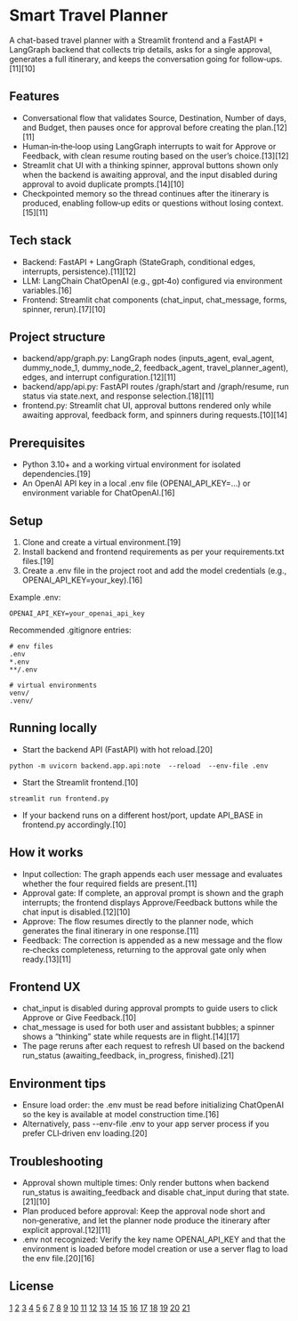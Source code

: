 # Smart Travel Planner

A chat-based travel planner with a Streamlit frontend and a FastAPI + LangGraph backend that collects trip details, asks for a single approval, generates a full itinerary, and keeps the conversation going for follow‑ups.[11][10]

## Features

- Conversational flow that validates Source, Destination, Number of days, and Budget, then pauses once for approval before creating the plan.[12][11]
- Human‑in‑the‑loop using LangGraph interrupts to wait for Approve or Feedback, with clean resume routing based on the user’s choice.[13][12]
- Streamlit chat UI with a thinking spinner, approval buttons shown only when the backend is awaiting approval, and the input disabled during approval to avoid duplicate prompts.[14][10]
- Checkpointed memory so the thread continues after the itinerary is produced, enabling follow‑up edits or questions without losing context.[15][11]

## Tech stack

- Backend: FastAPI + LangGraph (StateGraph, conditional edges, interrupts, persistence).[11][12]
- LLM: LangChain ChatOpenAI (e.g., gpt‑4o) configured via environment variables.[16]
- Frontend: Streamlit chat components (chat_input, chat_message, forms, spinner, rerun).[17][10]

## Project structure

- backend/app/graph.py: LangGraph nodes (inputs_agent, eval_agent, dummy_node_1, dummy_node_2, feedback_agent, travel_planner_agent), edges, and interrupt configuration.[12][11]
- backend/app/api.py: FastAPI routes /graph/start and /graph/resume, run status via state.next, and response selection.[18][11]
- frontend.py: Streamlit chat UI, approval buttons rendered only while awaiting approval, feedback form, and spinners during requests.[10][14]

## Prerequisites

- Python 3.10+ and a working virtual environment for isolated dependencies.[19]
- An OpenAI API key in a local .env file (OPENAI_API_KEY=...) or environment variable for ChatOpenAI.[16]

## Setup

1) Clone and create a virtual environment.[19]
2) Install backend and frontend requirements as per your requirements.txt files.[19]
3) Create a .env file in the project root and add the model credentials (e.g., OPENAI_API_KEY=your_key).[16]

Example .env:  
```
OPENAI_API_KEY=your_openai_api_key
```


Recommended .gitignore entries:  
```
# env files
.env
*.env
**/.env

# virtual environments
venv/
.venv/
```


## Running locally

- Start the backend API (FastAPI) with hot reload.[20]
```
python -m uvicorn backend.app.api:note  --reload  --env-file .env
```


- Start the Streamlit frontend.[10]
```
streamlit run frontend.py
```


- If your backend runs on a different host/port, update API_BASE in frontend.py accordingly.[10]

## How it works

- Input collection: The graph appends each user message and evaluates whether the four required fields are present.[11]
- Approval gate: If complete, an approval prompt is shown and the graph interrupts; the frontend displays Approve/Feedback buttons while the chat input is disabled.[12][10]
- Approve: The flow resumes directly to the planner node, which generates the final itinerary in one response.[11]
- Feedback: The correction is appended as a new message and the flow re‑checks completeness, returning to the approval gate only when ready.[13][11]

## Frontend UX

- chat_input is disabled during approval prompts to guide users to click Approve or Give Feedback.[10]
- chat_message is used for both user and assistant bubbles; a spinner shows a “thinking” state while requests are in flight.[14][17]
- The page reruns after each request to refresh UI based on the backend run_status (awaiting_feedback, in_progress, finished).[21]

## Environment tips

- Ensure load order: the .env must be read before initializing ChatOpenAI so the key is available at model construction time.[16]
- Alternatively, pass --env-file .env to your app server process if you prefer CLI‑driven env loading.[20]

## Troubleshooting

- Approval shown multiple times: Only render buttons when backend run_status is awaiting_feedback and disable chat_input during that state.[21][10]
- Plan produced before approval: Keep the approval node short and non‑generative, and let the planner node produce the itinerary after explicit approval.[12][11]
- .env not recognized: Verify the key name OPENAI_API_KEY and that the environment is loaded before model creation or use a server flag to load the env file.[20][16]

## License


[1](https://python.langchain.com/docs/tutorials/llm_chain/)
[2](https://langchain-ai.github.io/langgraph/concepts/template_applications/)
[3](https://www.langchain.com)
[4](https://sourceforge.net/projects/langchain.mirror/files/langchain-xai==1.0.0a1/README.md/download)
[5](https://www.youtube.com/watch?v=MV7Tdetoi8I)
[6](https://python.langchain.com/docs/tutorials/rag/)
[7](https://python.langchain.com/docs/tutorials/agents/)
[8](https://templates.langchain.com)
[9](https://www.youtube.com/watch?v=tcqEUSNCn8I)
[10](https://docs.streamlit.io/develop/api-reference/chat/st.chat_input)
[11](https://langchain-ai.github.io/langgraph/reference/graphs/)
[12](https://docs.langchain.com/oss/python/langgraph/interrupts)
[13](https://langchain-ai.github.io/langgraph/how-tos/human_in_the_loop/wait-user-input/)
[14](https://docs.streamlit.io/develop/api-reference/status/st.spinner)
[15](https://langchain-ai.github.io/langgraph/concepts/persistence/)
[16](https://python.langchain.com/api_reference/openai/chat_models/langchain_openai.chat_models.base.ChatOpenAI.html)
[17](https://docs.streamlit.io/develop/api-reference/chat/st.chat_message)
[18](https://langchain-ai.github.io/langgraph/concepts/low_level/)
[19](https://docs.github.com/articles/ignoring-files)
[20](https://stackoverflow.com/questions/73727750/how-to-pass-env-file-to-fastapi-app-via-command-line)
[21](https://docs.streamlit.io/develop/api-reference/execution-flow/st.rerun)


